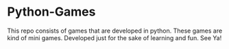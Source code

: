 # Python-Games
This repo consists of games that are developed in python. These games are kind of mini games.
Developed just for the sake of learning and fun.
See Ya!
